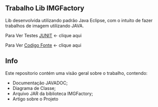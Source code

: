 ## Trabalho Lib IMGFactory
Lib desenvolvida utilizando padrão Java Eclipse, com o intuito de fazer trabalhos de imagem utilizando JAVA. 

Para Ver Testes [JUNIT](https://github.com/Leoscan/TestesLibJunit) <- clique aqui

Para Ver [Codigo Fonte](https://github.com/Leoscan/libIMGFactory) <- clique aqui

## Info 
Este repositorio contém uma visão geral sobre o trabalho, contendo:
- Documentação JAVADOC;
- Diagrama de Classe;
- Arquivo JAR da biblioteca IMGFactory;
- Artigo sobre o Projeto
